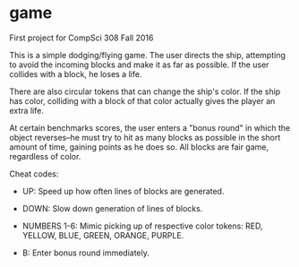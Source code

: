 game
====

First project for CompSci 308 Fall 2016

This is a simple dodging/flying game. The user directs the ship, attempting to avoid the incoming blocks and make it as far as possible. If the user collides with a block, he loses a life.

There are also circular tokens that can change the ship's color. If the ship has color, colliding with a block of that color actually gives the player an extra life.

At certain benchmarks scores, the user enters a "bonus round" in which the object reverses–he must try to hit as many blocks as possible in the short amount of time, gaining points as he does so. All blocks are fair game, regardless of color.

Cheat codes: 

* UP: Speed up how often lines of blocks are generated.

* DOWN: Slow down generation of lines of blocks.

* NUMBERS 1-6: Mimic picking up of respective color tokens: RED, YELLOW, BLUE, GREEN, ORANGE, PURPLE.

* B: Enter bonus round immediately.